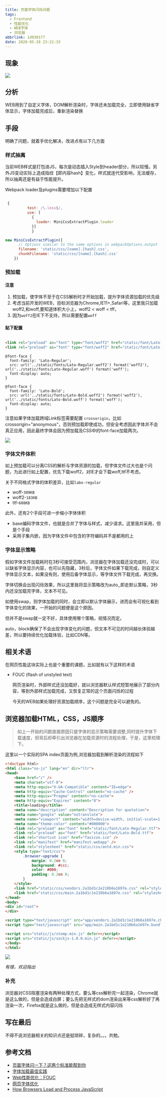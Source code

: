 ```yaml
---
title: 页面字体闪烁问题
tags:
  - Frontend
  - 性能优化
  - WEB字体
  - 浏览器
abbrlink: 1d930177
date: 2020-05-28 23:21:33
---
```


## 现象

![](https://static.1991421.cn/2020/2020-05-28-232331.gif)


## 分析

WEB用到了自定义字体，DOM解析渲染时，字体还未加载完全，立即使用缺省字体显示，字体加载完成后，重新渲染替换


## 手段

明确了问题，就着手优化解决，改进点有以下几方面

### 样式抽离

当前WEB样式是打包进JS，每次是动态插入Style到header部分，所以较慢。另外JS变动实际上造成指纹【即内容hash】变化，样式就连代受影响，无法缓存，所以抽离还是有益于性能提升。


Webpack loader及plugins需要增加以下配置


```js

 {
          test: /\.less$/,
          use: [
            {
              loader: MiniCssExtractPlugin.loader
            }]
            }
```



```js
new MiniCssExtractPlugin({
      // Options similar to the same options in webpackOptions.output
      filename: 'static/css/[name].[hash].css',
      chunkFilename: 'static/css/[name].[hash].css'
    })
```


###  预加载

#### 注意

1. 预加载，使字体不至于在CSS解析时才开始加载，提升字体资源加载的优先级
2. 考虑当前开发的WEB，目标浏览器为Chrome,IE11+,Safari等，这里我只加载woff2,和woff,要知道体积大小上，woff2 < woff < tff，
3. 因为`woff2`在IE下不支持，所以需要配置`woff`

#### 贴下配置

```html

<link rel="preload" as="font" type="font/woff2" href="static/font/Lato-Regular.woff2">
<link rel="preload" as="font" type="font/woff2" href="static/font/Lato-Bold.woff2">
```


```less
@font-face {
  font-family: 'Lato-Regular';
  src: url('../static/fonts/Lato-Regular.woff2') format('woff2'), url('../static/fonts/Lato-Regular.woff') format('woff');
  font-display: auto;
}

@font-face {
  font-family: 'Lato-Bold';
  src: url('../static/fonts/Lato-Bold.woff2') format('woff2'), url('../static/fonts/Lato-Bold.woff') format('woff');
  font-display: auto;
}
```

注意如果字体加载跨域Link标签需要配置 `crossorigin`，比如crossorigin="anonymous"，否则预加载即使成功，但安全考虑因此字体并不会真正应用，因此最终字体会因为预加载及CSS中的font-face加载两次。

![](https://static.1991421.cn/2021/2021-03-05-161050.jpeg)

### 字体文件体积

如上预加载可以分离CSS的解析与字体资源的加载，但字体文件过大也是个问题，为此进行如上配置，优先下载woff2，对IE才会下载woff,ttf不考虑。

关于不同格式字体的体积差异，比如`labo-regular`

- woff-`309KB`
- woff2-`183KB`
- ttf-`608KB`


此外，还有2个手段可进一步缩小字体体积

- base编码字体文件，也就是合并了字体与样式，减少请求。这里我并采用，但是个手段
- 采用子集内嵌，因为字体文件中包含的字符编码并不是都用的上


### 字体显示策略

假如字体文件加载耗时在3秒可接受范围内，浏览器在字体加载还没完成时，可以以缺省字体显示内容，也可以先隐藏，3秒后，字体文件如果下载完成，则自定义字体显示文本，如果没有则，使用后备字体显示，等字体文件下载完成，再交换。

字体切换会出现闪烁效果，所以这里我将显示策略改为auto,,即走默认策略，3秒内还没加载完字体，文本不可见。

如使用swap，则字体加载的同时，会立即以默认字体展示，进而会有可视化看到字体变化的效果，一开始的问题便是这个原因。

但并不是swap就一定不好，具体使用哪个策略，视情况而定。

auto，block确保了不会出现字体变化的问题，但文本不可见的时间越长体验越差，所以要持续优化加载体验，比如CDN等。

## 相关术语

在网页性能这块实际上也是个重要的课题，比如就有以下这样的术语

- FOUC (flash of unstyled text)
  
	网页渲染时，外部样式还没加载好，就以浏览器默认样式短暂地展示了部分内容，等到外部样式加载完成，又恢复正常的这个页面闪烁的过程
	
   今天的WEB如果处理好资源加载顺序，这个问题是完全可以避免的。
  
    
## 浏览器加载HTML，CSS，JS顺序

> 如上一开始的问题直接原因只是字体的显示策略需要调整,同时提升字体下载速度，但背后却牵引出浏览器在加载资源时的流程处理，于是，这里梳理下。


这里以一个实际的SPA index页面为例,浏览器加载到解析渲染的流程如下


```html
<!doctype html>
<html class="no-js" lang="en" dir="ltr">
<head>
    <base href="/" />
    <meta charset="utf-8">
    <meta http-equiv="X-UA-Compatible" content="IE=edge">
    <meta http-equiv="Cache-Control" content="no-cache" />
    <meta http-equiv="Pragma" content="no-cache">
    <meta http-equiv="Expires" content="0">
    <title>loading</title>
    <meta name="description" content="Description for quotation">
    <meta name="google" value="notranslate">
    <meta name="viewport" content="width=device-width, initial-scale=1, shrink-to-fit=no">
    <meta name="theme-color" content="#000000">
    <link rel="preload" as="font" href="static/font/Lato-Regular.ttf">
    <link rel="preload" as="font" href="static/font/Lato-Bold.ttf">
    <link rel="shortcut icon" href="favicon.ico" />
    <link rel="manifest" href="manifest.webapp" />
    <link rel="stylesheet" href="static/css/antd.min.css">
    <style type="text/css">
        .browser-upgrade {
            margin: 0.2em 0;
            background: #ccc;
            color: #000;
            padding: 0.2em 0;
        }
    </style>
    <link href="static/css/vendors.2a1bd1c1e210b6a1697e.css" rel="stylesheet">
    <link href="static/css/main.2a1bd1c1e210b6a1697e.css" rel="stylesheet">
</head>
<body>
<div id="root">
</div>

<script type="text/javascript" src="app/vendors.2a1bd1c1e210b6a1697e.chunk.js"></script>
<script type="text/javascript" src="app/main.2a1bd1c1e210b6a1697e.bundle.js"></script>

<script src="static/js/stomp.min.js" defer></script>
<script src="static/js/sockjs-1.0.0.min.js" defer></script>
</body>
</html>

```



![](https://static.1991421.cn/2020/2020-05-29-163213.jpeg)


_有错，欢迎指出_

### 补充

浏览器对CSS阻塞渲染有两种处理方式，要么等css解析完一起渲染，Chrome就是这么做的，但是会造成白屏；要么先把无样式的dom渲染出来等css解析好了再渲染一次，Firefox就是这么做的，但是会造成无样式内容闪烁

 

## 写在最后

不得不说浏览器相关的知识点还是挺琐碎，复杂的。。。共勉。


## 参考文档

 - [页面字体闪一下？这两个标准能帮到你](https://juejin.im/post/5b84a885e51d4538d041a674)
 - [字体加载最佳实践](https://xiaoiver.github.io/coding/2018/03/22/%E5%AD%97%E4%BD%93%E5%8A%A0%E8%BD%BD%E6%9C%80%E4%BD%B3%E5%AE%9E%E8%B7%B5.html)
 - [Web性能优化：FOUC](https://zhuanlan.zhihu.com/p/90172207)
 - [网页字体优化](https://developers.google.com/web/fundamentals/performance/optimizing-content-efficiency/webfont-optimization?hl=zh-cn)
 - [How Browsers Load and Process JavaScript](https://www.innoq.com/en/blog/loading-javascript/)
